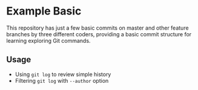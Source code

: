# Example Basic

This repository has just a few basic commits on master and other feature branches by three different coders, providing a basic commit structure for learning exploring Git commands.

## Usage

* Using `git log` to review simple history
* Filtering `git log` with `--author` option
